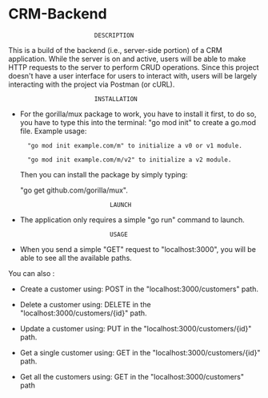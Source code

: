 # CRM-Backend

							DESCRIPTION

This is a build of the backend (i.e., server-side portion) of a CRM application. 
While the server is on and active, users will be able to make HTTP requests to the server to perform CRUD operations.
Since this project doesn't have a user interface for users to interact with, users will be largely interacting with the project via Postman (or cURL).
							
							INSTALLATION
							
- For the gorilla/mux package to work, you have to install it first, to do so, you have to type this into the terminal:
 "go mod init" to create a go.mod file. Example usage:
 
        "go mod init example.com/m" to initialize a v0 or v1 module.
	
        "go mod init example.com/m/v2" to initialize a v2 module.
	
  Then you can install the package by simply typing: 
  
  	"go get github.com/gorilla/mux".


							   LAUNCH
							   
- The application only requires a simple "go run" command to launch.
							
							   USAGE

- When you send a simple "GET" request to "localhost:3000", you will be able to see all the available paths.

You can also :

- Create a customer using: POST in the "localhost:3000/customers" path.

- Delete a customer using: DELETE in the "localhost:3000/customers/{id}" path.

- Update a customer using: PUT in the "localhost:3000/customers/{id}" path.

- Get a single customer using: GET in the "localhost:3000/customers/{id}" path.

- Get all the customers using: GET in the "localhost:3000/customers" path
